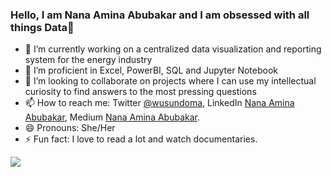 ### Hello, I am Nana Amina Abubakar and I am obsessed with all things Data👋

- 🔭 I’m currently working on a centralized data visualization and reporting system for the energy industry
- 🌱 I’m proficient in Excel, PowerBI, SQL and Jupyter Notebook
- 👯 I’m looking to collaborate on projects where I can use my intellectual curiosity to find answers to the most pressing questions
- 📫 How to reach me: Twitter [@wusundoma](https://twitter.com/wusundoma), LinkedIn [Nana Amina Abubakar](https://www.linkedin.com/in/nana-amina-abubakar-9454b8115/), Medium [Nana Amina Abubakar](https://medium.com/@abubakarmina14). 
- 😄 Pronouns: She/Her
- ⚡ Fun fact: I love to read a lot and watch documentaries.

<img src="https://github-readme-stats.vercel.app/api?username=wusundoma14&&show_icons=true&title_color=ffffff&icon_color=bb2acf&text_color=daf7dc&bg_color=191919">

